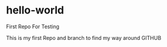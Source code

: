 # hello-world
First Repo For Testing

This is my first Repo and branch to find my way around GITHUB
